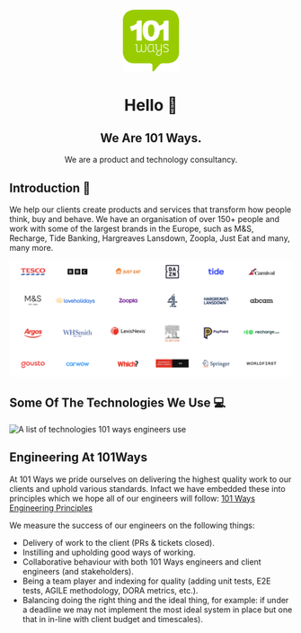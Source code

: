 <div align="center" style="padding-top:30px;">
  
<div style="width: 100px">

![101 Ways Banner](./pictures/101-logo.png)

</div>

# Hello 👋
## We Are 101 Ways.

We are a product and technology consultancy.
</div>


## Introduction 🤝

We help our clients create products and services that transform how people think, buy and behave. We have an organisation of over 150+ people and work with some of the largest brands in the Europe, such as M&S, Recharge, Tide Banking, Hargreaves Lansdown, Zoopla, Just Eat and many, many more.

<img alt="The 101 Ways Clients" src="./pictures/101-clients.png" />

## Some Of The Technologies We Use 💻
<img alt="A list of technologies 101 ways engineers use" src="https://skillicons.dev/icons?i=git,aws,cpp,css,discord,docker,postgres,prisma,pug,dynamodb,express,figma,firebase,redis,github,html,java,js,linux,md,materialui,nginx,mongodb,mysql,nextjs,nodejs,postman,py,react,redux,tailwind,ts,vscode,kubernetes,dotnet,vue,azure,gitlab" />

## Engineering At 101Ways
At 101 Ways we pride ourselves on delivering the highest quality work to our clients and uphold various standards. Infact we have embedded these into principles which we hope all of our engineers will follow:
[101 Ways Engineering Principles](https://docs.google.com/document/d/1H5n6TvZYD2q_YfN0CfI90tqega_T_KvfN8jZFBAzTNc/edit?usp=sharing)

We measure the success of our engineers on the following things:
- Delivery of work to the client (PRs & tickets closed).
- Instilling and upholding good ways of working.
- Collaborative behaviour with both 101 Ways engineers and client engineers (and stakeholders).
- Being a team player and indexing for quality (adding unit tests, E2E tests, AGILE methodology, DORA metrics, etc.).
- Balancing doing the right thing and the ideal thing, for example: if under a deadline we may not implement the most ideal system in place but one that in in-line with client budget and timescales).
